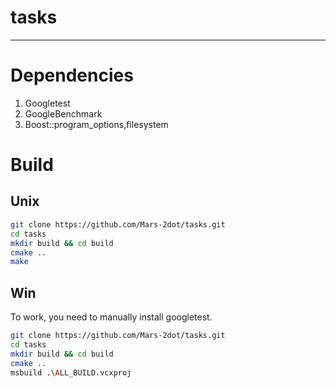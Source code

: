 # tasks
---  

# **Dependencies**  
1) Googletest
2) GoogleBenchmark
3) Boost::program_options,filesystem
# **Build**  
## Unix   
```sh 
git clone https://github.com/Mars-2dot/tasks.git  
cd tasks  
mkdir build && cd build  
cmake ..  
make  
```
## Win
To work, you need to manually install googletest.
```sh
git clone https://github.com/Mars-2dot/tasks.git  
cd tasks
mkdir build && cd build
cmake ..  
msbuild .\ALL_BUILD.vcxproj
```
